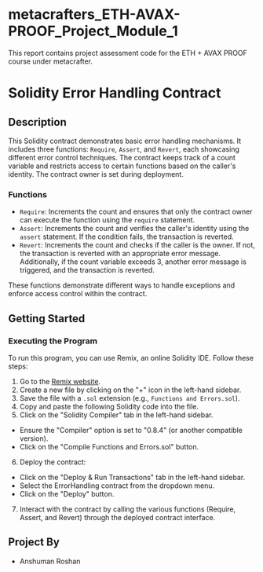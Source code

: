 # metacrafters_ETH-AVAX-PROOF_Project_Module_1
This report contains project assessment code for the ETH + AVAX PROOF course under metacrafter.

# Solidity Error Handling Contract

## Description

This Solidity contract demonstrates basic error handling mechanisms. It includes three functions: `Require`, `Assert`, and `Revert`, each showcasing different error control techniques. The contract keeps track of a count variable and restricts access to certain functions based on the caller's identity. The contract owner is set during deployment.

### Functions

- `Require`: Increments the count and ensures that only the contract owner can execute the function using the `require` statement.
- `Assert`: Increments the count and verifies the caller's identity using the `assert` statement. If the condition fails, the transaction is reverted.
- `Revert`: Increments the count and checks if the caller is the owner. If not, the transaction is reverted with an appropriate error message. Additionally, if the count variable exceeds 3, another error message is triggered, and the transaction is reverted.

These functions demonstrate different ways to handle exceptions and enforce access control within the contract.

## Getting Started

### Executing the Program

To run this program, you can use Remix, an online Solidity IDE. Follow these steps:

1. Go to the [Remix website](https://remix.ethereum.org/).
2. Create a new file by clicking on the "+" icon in the left-hand sidebar.
3. Save the file with a `.sol` extension (e.g., `Functions and Errors.sol`).
4. Copy and paste the following Solidity code into the file.
5. Click on the "Solidity Compiler" tab in the left-hand sidebar.
- Ensure the "Compiler" option is set to "0.8.4" (or another compatible version).
- Click on the "Compile Functions and Errors.sol" button.
6. Deploy the contract:
- Click on the "Deploy & Run Transactions" tab in the left-hand sidebar.
- Select the ErrorHandling contract from the dropdown menu.
- Click on the "Deploy" button.
7. Interact with the contract by calling the various functions (Require, Assert, and Revert) through the deployed contract interface.

## Project By
- Anshuman Roshan


